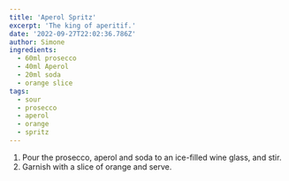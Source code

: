 ```yaml
---
title: 'Aperol Spritz'
excerpt: 'The king of aperitif.'
date: '2022-09-27T22:02:36.786Z'
author: Simone
ingredients:
  - 60ml prosecco
  - 40ml Aperol
  - 20ml soda
  - orange slice
tags:
  - sour
  - prosecco
  - aperol
  - orange
  - spritz
---
```


1. Pour the prosecco, aperol and soda to an ice-filled wine glass, and stir.
1. Garnish with a slice of orange and serve.
